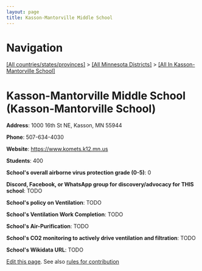 ```yaml
---
layout: page
title: Kasson-Mantorville Middle School
---
```

# Navigation

[[All countries/states/provinces]](../../..) > [[All Minnesota Districts]](../..) > [[All In Kasson-Mantorville School]](..)

# Kasson-Mantorville Middle School (Kasson-Mantorville School)

**Address**: 1000 16th St NE, Kasson, MN 55944

**Phone**: 507-634-4030

**Website**: <https://www.komets.k12.mn.us>

**Students**: 400

**School's overall airborne virus protection grade (0-5)**: 0

**Discord, Facebook, or WhatsApp group for discovery/advocacy for THIS school**: TODO

**School's policy on Ventilation**: TODO

**School's Ventilation Work Completion**: TODO

**School's Air-Purification**: TODO

**School's CO2 monitoring to actively drive ventilation and filtration**: TODO

**School's Wikidata URL**: TODO


[Edit this page](https://github.com/ventilate-schools/MN/edit/main/./Kasson-Mantorville_School/Kasson-Mantorville_Middle_School.md). See also [rules for contribution](../../../contribution-rules/)
